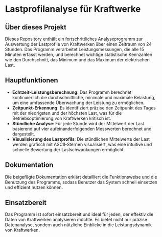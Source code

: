 # Lastprofilanalyse für Kraftwerke

## Über dieses Projekt
Dieses Repository enthält ein fortschrittliches Analyseprogramm zur Auswertung der Lastprofile von Kraftwerken über einen Zeitraum von 24 Stunden. Das Programm verarbeitet Leistungsmessungen, die alle 15 Minuten erfasst werden, und berechnet wichtige statistische Kennzahlen wie den Durchschnitt, das Minimum und das Maximum der elektrischen Last.

## Hauptfunktionen
- **Echtzeit-Leistungsberechnung**: Das Programm berechnet kontinuierlich die durchschnittliche, minimale und maximale Belastung, um eine umfassende Überwachung der Leistung zu ermöglichen.
- **Zeitpunkt-Erkennung**: Es identifiziert präzise den Zeitpunkt des Tages mit der niedrigsten und der höchsten Last, was für die Betriebsoptimierung von Kraftwerken kritisch ist.
- **Stündliche Analyse**: Für jede Stunde wird der Mittelwert der Last basierend auf vier aufeinanderfolgenden Messwerten berechnet und dargestellt.
- **Visualisierung des Lastprofils**: Die stündlichen Mittelwerte der Last werden grafisch mit ASCII-Sternen visualisiert, was eine intuitive und schnelle Bewertung der Lastschwankungen ermöglicht.

## Dokumentation
Die beigefügte Dokumentation erklärt detailliert die Funktionsweise und die Benutzung des Programms, sodass Benutzer das System schnell einsetzen und effizient nutzen können.

## Einsatzbereit
Das Programm ist sofort einsatzbereit und ideal für jeden, der effektiv die Daten von Kraftwerken analysieren möchte. Es bietet nicht nur präzise Datenanalyse, sondern auch nützliche Einblicke in die Leistungsdynamik von Kraftwerken.
